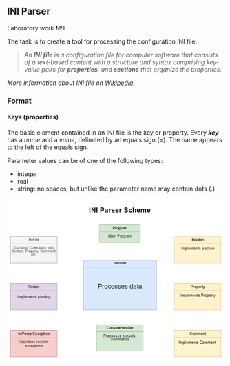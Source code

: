 ## INI Parser
Laboratory work №1

The task is to create a tool for processing the configuration INI file.
> *An **INI file** is a configuration file for computer software that consists of a text-based content with a structure and syntax comprising key-value pairs for **properties**, and **sections** that organize the properties.*

*More information about INI file on [Wikipedia](https://en.wikipedia.org/wiki/INI_file).*

### Format
#### Keys (properties)
The basic element contained in an INI file is the key or property. Every **_key_** has a *name* and a *value*, delimited by an equals sign (=). The name appears to the left of the equals sign.

Parameter values can be of one of the following types:
* integer
* real
* string: no spaces, but unlike the parameter name may contain dots (.)


![Scheme](https://github.com/annchous/OopLabs/blob/master/Tasks/inipscheme.png)
